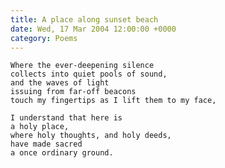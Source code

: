 ```yaml
---
title: A place along sunset beach
date: Wed, 17 Mar 2004 12:00:00 +0000
category: Poems
---
```


    Where the ever-deepening silence  
    collects into quiet pools of sound,  
    and the waves of light  
    issuing from far-off beacons  
    touch my fingertips as I lift them to my face,

    I understand that here is  
    a holy place,  
    where holy thoughts, and holy deeds,  
    have made sacred  
    a once ordinary ground.


